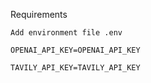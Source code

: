 Requirements

    Add environment file .env

    OPENAI_API_KEY=OPENAI_API_KEY

    TAVILY_API_KEY=TAVILY_API_KEY
